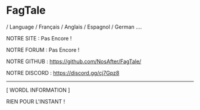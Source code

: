 # FagTale

/ Language / Français / Anglais / Espagnol / German ....


NOTRE SITE : Pas Encore !

NOTRE FORUM : Pas Encore !

NOTRE GITHUB : https://github.com/NosAfter/FagTale/

NOTRE DISCORD : https://discord.gg/cj7Gpz8

-------------------------------------------------------------------------------------------------------------------------------

[ WORDL INFORMATION ]

RIEN POUR L'INSTANT !

